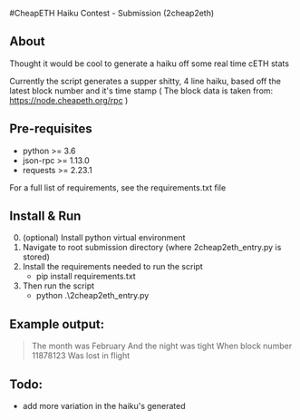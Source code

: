 #CheapETH Haiku Contest - Submission (2cheap2eth)

## About
Thought it would be cool to generate a haiku off some real time cETH stats

Currently the script generates a supper shitty, 4 line haiku, based off the latest block number and it's time stamp
( The block data is taken from: https://node.cheapeth.org/rpc )


## Pre-requisites
* python >= 3.6
* json-rpc >= 1.13.0
* requests >= 2.23.1

For a full list of requirements, see the requirements.txt file


## Install & Run

0. (optional) Install python virtual environment
1. Navigate to root submission directory (where 2cheap2eth_entry.py is stored)
2. Install the requirements needed to run the script
    * pip install requirements.txt
3. Then run the script
    * python .\2cheap2eth_entry.py

## Example output:

> The month was February
> And the night was tight
> When block number 11878123
> Was lost in flight



## Todo:

* add more variation in the haiku's generated